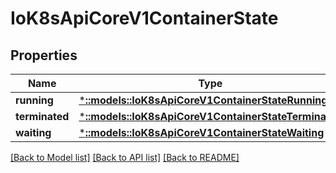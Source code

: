 # IoK8sApiCoreV1ContainerState

## Properties
Name | Type | Description | Notes
------------ | ------------- | ------------- | -------------
**running** | [***::models::IoK8sApiCoreV1ContainerStateRunning**](io.k8s.api.core.v1.ContainerStateRunning.md) |  | [optional] 
**terminated** | [***::models::IoK8sApiCoreV1ContainerStateTerminated**](io.k8s.api.core.v1.ContainerStateTerminated.md) |  | [optional] 
**waiting** | [***::models::IoK8sApiCoreV1ContainerStateWaiting**](io.k8s.api.core.v1.ContainerStateWaiting.md) |  | [optional] 

[[Back to Model list]](../README.md#documentation-for-models) [[Back to API list]](../README.md#documentation-for-api-endpoints) [[Back to README]](../README.md)


